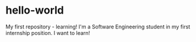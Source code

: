 # hello-world
My first repository - learning!
I'm a Software Engineering student in my first internship position.  I want to learn!
